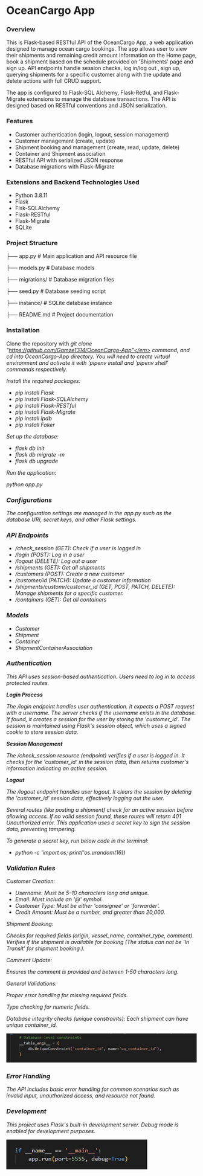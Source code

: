 # OceanCargo App

### Overview

This is Flask-based RESTful API of the OceanCargo App, a web application designed to manage ocean cargo bookings. The app allows user to view their shipments and remaining credit amount information on the Home page, book a shipment based on the schedule provided on 'Shipments' page and sign up. API endpoints handle session checks, log in/log out , sign up, querying shipments for a specific customer along with the update and delete actions with full CRUD support.

The app is configured to Flask-SQL Alchemy, Flask-Retful, and Flask-Migrate extensions to manage the database transactions. The API is designed based on RESTful conventions and JSON serialization.


### Features

- Customer authentication (login, logout, session management)
- Customer management (create, update)
- Shipment booking and management (create, read, update, delete)
- Container and Shipment association
- RESTful API with serialized JSON response
- Database migrations with Flask-Migrate


### Extensions and Backend Technologies Used

- Python 3.8.11
- Flask 
- Flsk-SQLAlchemy
- Flask-RESTful
- Flask-Migrate
- SQLite


### Project Structure 

├── app.py                 # Main application and API resource file

├── models.py              # Database models

├── migrations/            # Database migration files

├── seed.py                # Database seeding script

├── instance/              # SQLite database instance

├── README.md              # Project documentation



### Installation

Clone the repository with <em>git clone "https://github.com/Gamze1314/OceanCargo-App"</em> command, and cd into OceanCargo-App directory.
You will need to create virtual environment and activate it with '<em>pipenv install</em> and '<em>pipenv shell</em>' commands respectively.


Install the required packages:

* pip install Flask
* pip install Flask-SQLAlchemy
* pip install Flask-RESTful
* pip install Flask-Migrate
* pip install ipdb
* pip install Faker


Set up the database:

* flask db init
* flask db migrate -m
* flask db upgrade

Run the application:

python app.py


### Configurations

The configuration settings are managed in the app.py such as the database URI, secret keys, and other Flask settings.

### API Endpoints 

- /check_session (GET): Check if a user is logged in
- /login (POST): Log in a user
- /logout (DELETE): Log out a user 
- /shipments (GET): Get all shipments
- /customers (POST): Create a new customer
- /customer/id (PATCH): Update a customer information
- /shipments/customr/customer_id (GET, POST, PATCH, DELETE): Manage shipments for a specific customer.
- /containers (GET): Get all containers


### Models

- Customer
- Shipment
- Container
- ShipmentContainerAssociation

### Authentication

This API uses session-based authentication. Users need to log in to access protected routes.

<strong>Login Process</strong>

The /login endpoint handles user authentication. It expects a POST request with a username. The server checks if the username exists in the database. If found, it creates a session for the user by storing the 'customer_id'. The session is maintained using Flask's session object, which uses a signed cookie to store session data.

<strong>Session Management</strong>

The /check_session resource (endpoint) verifies if a user is logged in. It checks for the 'customer_id' in the session data, then returns customer's information indicating an active session.

<strong>Logout</strong>

The /logout endpoint handles user logout. It clears the session by deleting the 'customer_id' session data, effectively logging out the user.

Several routes (like posting a shipment) check for an active session before allowing access. If no valid session found, these routes will return 401 Unauthorized error.
This application uses a secret key to sign the session data, preventing tampering.

To generate a secret key, run below code in the terminal:

* python -c 'import os; print('os.urandom(16))

### Validation Rules

Customer Creation:

* Username: Must be 5-10 characters long and unique.
* Email: Must include an '@' symbol.
* Customer Type: Must be either 'consignee' or 'forwarder'.
* Credit Amount: Must be a number, and greater than 20,000.


Shipment Booking:

Checks for required fields (origin, vessel_name, container_type, comment).
Verifies if the shipment is available for booking (The status can not be 'In Transit' for shipment booking.).


Comment Update:

Ensures the comment is provided and between 1-50 characters long.


General Validations:

Proper error handling for missing required fields.

Type checking for numeric fields.

Database integrity checks (unique constraints): Each shipment can have unique container_id. 

![alt text](image-1.png)



### Error Handling 

The API includes basic error handling for common scenarios such as invalid input, unauthorized access, and resource not found.

### Development 

This project uses Flask's built-in development server. Debug mode is enabled for development purposes.

![alt text](image-2.png)


